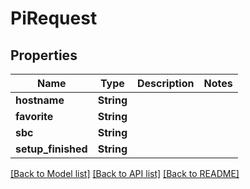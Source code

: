 # PiRequest

## Properties

Name | Type | Description | Notes
------------ | ------------- | ------------- | -------------
**hostname** | **String** |  | 
**favorite** | **String** |  | 
**sbc** | **String** |  | 
**setup_finished** | **String** |  | 

[[Back to Model list]](../README.md#documentation-for-models) [[Back to API list]](../README.md#documentation-for-api-endpoints) [[Back to README]](../README.md)


